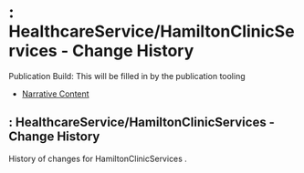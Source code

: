 # : HealthcareService/HamiltonClinicServices - Change History

Publication Build: This will be filled in by the publication tooling

* [Narrative Content](HealthcareService-HamiltonClinicServices.html)

## : HealthcareService/HamiltonClinicServices - Change History

History of changes for HamiltonClinicServices .